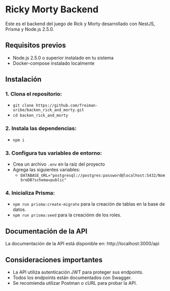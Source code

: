 # Ricky Morty Backend

Este es el backend del juego de Rick y Morty desarrollado con NestJS, Prisma y Node.js 2.5.0.

## Requisitos previos

- Node.js 2.5.0 o superior instalado en tu sistema
- Docker-compose instalado localmente

## Instalación

### 1. Clona el repositorio:
  - `git clone https://github.com/freiman-uribe/backen_rick_and_morty.git`
  - `cd backen_rick_and_morty`

### 2. Instala las dependencias:
  - `npm i`

### 3. Configura tus variables de entorno:
   - Crea un archivo `.env` en la raíz del proyecto
   - Agrega las siguientes variables:
      - `DATABASE_URL="postgresql://postgres:password@localhost:5432/NombreDB?schema=public"`


### 4. Inicializa Prisma:
  - `npm run prisma:create-migrate` para la creación de tablas en la base de datos.
  - `npm run prisma:seed` para la creaciónn de los roles.

## Documentación de la API

La documentación de la API está disponible en:
http://localhost:3000/api

## Consideraciones importantes

- La API utiliza autenticación JWT para proteger sus endpoints.
- Todos los endpoints están documentados con Swagger.
- Se recomienda utilizar Postman o cURL para probar la API.
